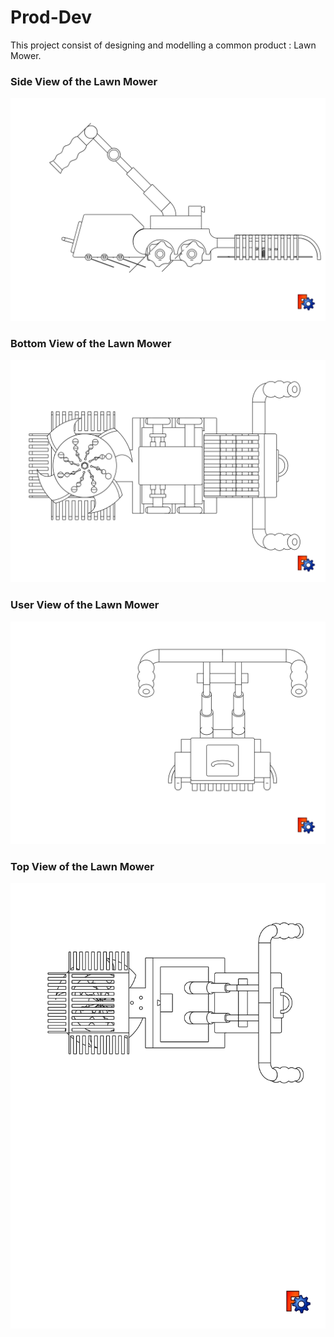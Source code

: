 # Prod-Dev
This project consist of designing and modelling a common product : Lawn Mower.

### Side View of the Lawn Mower
![mower_side_view.svg](mower_side_view.svg)

### Bottom View of the Lawn Mower
![mower_bottom_view.svg](mower_bottom_view.svg)

### User View of the Lawn Mower
![mower_user_view.svg](mower_user_view.svg)

### Top View of the Lawn Mower
![mower_top_view.svg](mower_top_view.svg)
